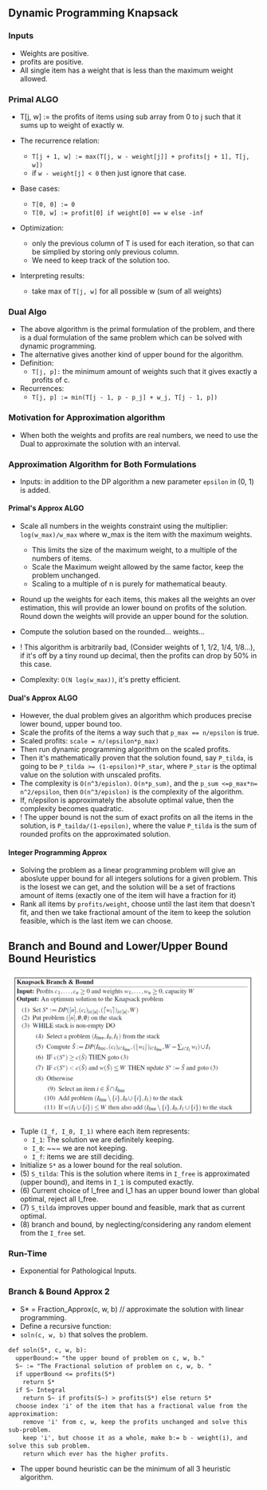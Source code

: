 ## Dynamic Programming Knapsack ##

### Inputs ###
* Weights are positive.
* profits are positive. 
* All single item has a weight that is less than the maximum weight allowed. 

### Primal ALGO ###
* T[j, w] := the profits of items using sub array from 0 to j such that it sums up to weight of exactly w. 

* The recurrence relation: 
    * `T[j + 1, w] := max(T[j, w - weight[j]] + profits[j + 1], T[j, w])`
    * if `w - weight[j] < 0` then just ignore that case. 
    
* Base cases: 
    * `T[0, 0] := 0`
    * `T[0, w] := profit[0] if weight[0] == w else -inf`
    
* Optimization: 
    * only the previous column of T is used for each iteration, so that can be simplied by storing only previous column. 
    * We need to keep track of the solution too.

* Interpreting results: 
    * take max of `T[j, w]` for all possible w (sum of all weights)

### Dual Algo ###
* The above algorithm is the primal formulation of the problem, and there is a dual formulation of the same problem which can be solved with dynamic programming. 
* The alternative gives another kind of upper bound for the algorithm.
* Definition: 
    * `T[j, p]:` the minimum amount of weights such that it gives exactly a profits of c.  
* Recurrences: 
    * `T[j, p] := min(T[j - 1, p - p_j] + w_j, T[j - 1, p])`
    
### Motivation for Approximation algorithm ### 
* When both the weights and profits are real numbers, we need to use the Dual to approximate the solution with an interval. 

 

### Approximation Algorithm for Both Formulations ###

* Inputs: in addition to the DP algorithm a new parameter `epsilon` in (0, 1) is added. 


#### Primal's Approx ALGO ####
* Scale all numbers in the weights constraint using the multiplier: `log(w_max)/w_max` where w_max is the item with the maximum weights. 
    * This limits the size of the maximum weight, to a multiple of the numbers of items. 
    * Scale the Maximum weight allowed by the same factor, keep the problem unchanged. 
    * Scaling to a multiple of n is purely for mathematical beauty. 

* Round up the weights for each items, this makes all the weights an over estimation, this will provide an lower bound on profits of the solution. Round down the weights will provide an upper bound for the solution. 

* Compute the solution based on the rounded... weights... 
* ! This algorithm is arbitrarily bad, (Consider weights of 1, 1/2, 1/4, 1/8...), if it's off by a tiny round up decimal, then the profits can drop by 50% in this case. 
* Complexity: `O(N log(w_max))`, it's pretty efficient. 

#### Dual's Approx ALGO ####
* However, the dual problem gives an algorithm which produces precise lower bound, upper bound too. 
* Scale the profits of the items a way such that `p_max == n/epsilon` is true. 
* Scaled profits: `scale = n/(epsilon*p_max)`
* Then run dynamic programming algorithm on the scaled profits. 
* Then it's mathematically proven that the solution found, say `P_tilda`, is going to be `P_tilda >= (1-epsilon)*P_star`, where `P_star` is the optimal value on the solution with unscaled profits. 
* The complexity is `O(n^3/epislon)`. `O(n*p_sum)`, and the `p_sum <=p_max*n= n^2/epsilon`, then `O(n^3/epislon)` is the complexity of the algorithm. 
* If, n/epsilon is approximately the absolute optimal value, then the complexity becomes quadratic. 
* ! The upper bound is not the sum of exact profits on all the items in the solution, is `P_tailda/(1-epsilon)`, where the value `P_tilda` is the sum of rounded profits on the approximated solution. 

#### Integer Programming Approx ####
* Solving the problem as a linear programming problem will give an aboslute upper bound for all integers solutions for a given problem. This is the losest we can get, and the solution will be a set of fractions amount of items (exactly one of the item will have a fraction for it)
* Rank all items by `profits/weight`, choose until the last item that doesn't fit, and then we take fractional amount of the item to keep the solution feasible, which is the last item we can choose. 


## Branch and Bound and Lower/Upper Bound Bound Heuristics ##
![](img.png)
* Tuple `(I_f, I_0, I_1)` where each item represents: 
    * `I_1`: The solution we are definitely keeping. 
    * `I_0`: ~~~ we are not keeping. 
    * `I_f`: items we are still deciding. 
* Initialize `S*` as a lower bound for the real solution.
* (5) `S_tilda`: This is the solution where items in `I_free` is approximated (upper bound), and items in `I_1` is computed exactly.
* (6) Current choice of I_free and I_1 has an upper bound lower than global optimal, reject all I_free. 
* (7) `S_tilda` improves upper bound and feasible, mark that as current optimal. 
* (8) branch and bound, by neglecting/considering any random element from the `I_free` set. 

### Run-Time ###
* Exponential for Pathological Inputs. 

### Branch & Bound Approx 2 ###
* S* = Fraction_Approx(c, w, b) // approximate the solution with linear programming. 
* Define a recursive function: 
* `soln(c, w, b)` that solves the problem. 
```
def soln(S*, c, w, b): 
  upperBound:= "the upper bound of problem on c, w, b."
  S~ := "The Fractional solution of problem on c, w, b. "
  if upperBound <= profits(S*)
    return S*
  if S~ Integral 
    return S~ if profits(S~) > profits(S*) else return S*
  choose index 'i' of the item that has a fractional value from the approximation: 
    remove 'i' from c, w, keep the profits unchanged and solve this sub-problem. 
    keep 'i', but choose it as a whole, make b:= b - weight(i), and solve this sub problem. 
    return which ever has the higher profits. 
```

* The upper bound heuristic can be the minimum of all 3 heuristic algorithm. 


 